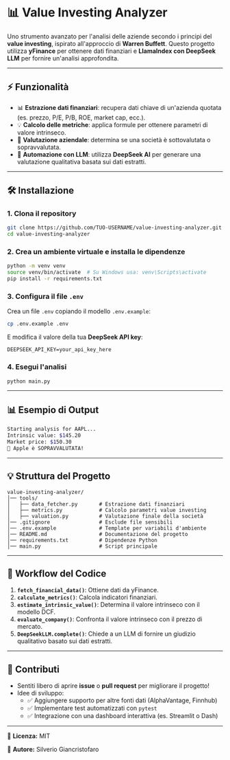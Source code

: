 # 📊 Value Investing Analyzer

Uno strumento avanzato per l'analisi delle aziende secondo i principi del **value investing**, ispirato all'approccio di **Warren Buffett**. Questo progetto utilizza **yFinance** per ottenere dati finanziari e **LlamaIndex con DeepSeek LLM** per fornire un'analisi approfondita.

---

## ⚡ Funzionalità
- 📊 **Estrazione dati finanziari**: recupera dati chiave di un'azienda quotata (es. prezzo, P/E, P/B, ROE, market cap, ecc.).
- 💡 **Calcolo delle metriche**: applica formule per ottenere parametri di valore intrinseco.
- 🎡 **Valutazione aziendale**: determina se una società è sottovalutata o sopravvalutata.
- 🧪 **Automazione con LLM**: utilizza **DeepSeek AI** per generare una valutazione qualitativa basata sui dati estratti.

---

## 🛠️ Installazione
### 1. Clona il repository
```bash
git clone https://github.com/TUO-USERNAME/value-investing-analyzer.git
cd value-investing-analyzer
```

### 2. Crea un ambiente virtuale e installa le dipendenze
```bash
python -m venv venv
source venv/bin/activate  # Su Windows usa: venv\Scripts\activate
pip install -r requirements.txt
```

### 3. Configura il file `.env`
Crea un file `.env` copiando il modello `.env.example`:
```bash
cp .env.example .env
```
E modifica il valore della tua **DeepSeek API key**:
```
DEEPSEEK_API_KEY=your_api_key_here
```

### 4. Esegui l'analisi
```bash
python main.py
```

---

## 📊 Esempio di Output
```bash
Starting analysis for AAPL...
Intrinsic value: $145.20
Market price: $150.30
🚨 Apple è SOPRAVVALUTATA!
```

---

## 💡 Struttura del Progetto
```
value-investing-analyzer/
│── tools/
│   ├── data_fetcher.py       # Estrazione dati finanziari
│   ├── metrics.py            # Calcolo parametri value investing
│   ├── valuation.py          # Valutazione finale della società
│── .gitignore                # Esclude file sensibili
│── .env.example              # Template per variabili d'ambiente
│── README.md                 # Documentazione del progetto
│── requirements.txt          # Dipendenze Python
│── main.py                   # Script principale
```

---

## 🔄 Workflow del Codice
1. **`fetch_financial_data()`**: Ottiene dati da yFinance.
2. **`calculate_metrics()`**: Calcola indicatori finanziari.
3. **`estimate_intrinsic_value()`**: Determina il valore intrinseco con il modello DCF.
4. **`evaluate_company()`**: Confronta il valore intrinseco con il prezzo di mercato.
5. **`DeepSeekLLM.complete()`**: Chiede a un LLM di fornire un giudizio qualitativo basato sui dati estratti.

---

## 💪 Contributi
- Sentiti libero di aprire **issue** o **pull request** per migliorare il progetto!
- Idee di sviluppo:
  - ✅ Aggiungere supporto per altre fonti dati (AlphaVantage, Finnhub)
  - ✅ Implementare test automatizzati con `pytest`
  - ✅ Integrazione con una dashboard interattiva (es. Streamlit o Dash)

---

💚 **Licenza:** MIT

🌟 **Autore:** Silverio Giancristofaro

